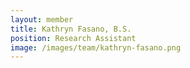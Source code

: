 ```yaml
---
layout: member
title: Kathryn Fasano, B.S. 
position: Research Assistant
image: /images/team/kathryn-fasano.png
---
```


